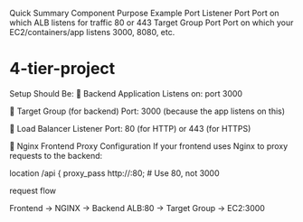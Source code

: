 
Quick Summary
Component	Purpose	Example Port
Listener Port	Port on which ALB listens for traffic	80 or 443
Target Group Port	Port on which your EC2/containers/app listens	3000, 8080, etc.

# 4-tier-project

 Setup Should Be:
🔹 Backend Application
Listens on: port 3000

🔹 Target Group (for backend)
Port: 3000 (because the app listens on this)

🔹 Load Balancer Listener
Port: 80 (for HTTP) or 443 (for HTTPS)

🔹 Nginx Frontend Proxy Configuration
If your frontend uses Nginx to proxy requests to the backend:

location /api {
    proxy_pass http://<BACKEND-ALB-DNS>:80;  # Use 80, not 3000

request flow 

Frontend → NGINX → Backend ALB:80 → Target Group → EC2:3000
